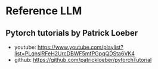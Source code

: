 # Reference LLM

## Pytorch tutorials by Patrick Loeber
* youtube: https://www.youtube.com/playlist?list=PLqnslRFeH2UrcDBWF5mfPGpqQDSta6VK4
* github: https://github.com/patrickloeber/pytorchTutorial